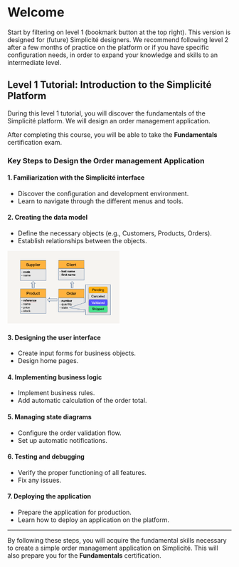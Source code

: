 # Welcome

Start by filtering on level 1 (bookmark button at the top right). This version is designed for (future) Simplicité designers. 
We recommend following level 2 after a few months of practice on the platform or if you have specific configuration needs, in order to expand your knowledge and skills to an intermediate level.

## Level 1 Tutorial: Introduction to the Simplicité Platform

During this level 1 tutorial, you will discover the fundamentals of the Simplicité platform. We will design an order management application.

After completing this course, you will be able to take the **Fundamentals** certification exam.

### Key Steps to Design the Order management Application

#### 1. Familiarization with the Simplicité interface
- Discover the configuration and development environment.
- Learn to navigate through the different menus and tools.

#### 2. Creating the data model
- Define the necessary objects (e.g., Customers, Products, Orders).
- Establish relationships between the objects.  
<img src="data-model_ENU.png" alt="field-area" width="50%"/>

#### 3. Designing the user interface
- Create input forms for business objects.
- Design home pages.

#### 4. Implementing business logic
- Implement business rules.
- Add automatic calculation of the order total.

#### 5. Managing state diagrams
- Configure the order validation flow.
- Set up automatic notifications.

#### 6. Testing and debugging
- Verify the proper functioning of all features.
- Fix any issues.

#### 7. Deploying the application
- Prepare the application for production.
- Learn how to deploy an application on the platform.

---

By following these steps, you will acquire the fundamental skills necessary to create a simple order management application on Simplicité. This will also prepare you for the **Fundamentals** certification.

